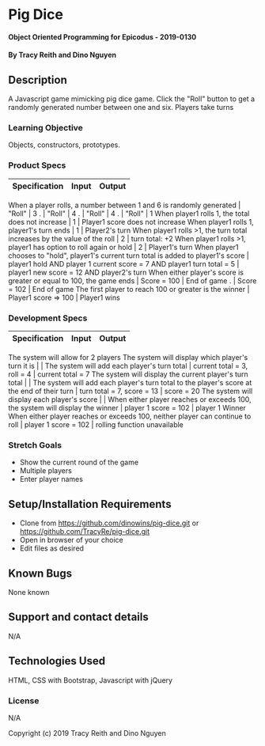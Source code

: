 # Pig Dice

#### Object Oriented Programming  for Epicodus - 2019-0130

#### By Tracy Reith  and Dino Nguyen

## Description
A Javascript game mimicking pig dice game. Click the "Roll" button to get a randomly generated number between one and six. Players take turns


### Learning Objective

Objects, constructors, prototypes.

### Product Specs

Specification | Input | Output
------------- | ----- | ------

When a player rolls, a number between 1 and 6 is randomly generated | "Roll" | 3
. | "Roll" | 4
. | "Roll" | 4
. | "Roll" | 1
When player1 rolls 1, the total does not increase  | 1 | Player1 score does not increase
When player1 rolls 1, player1's turn ends  | 1 | Player2's turn
When player1 rolls >1, the turn total increases by the value of the roll  | 2 | turn total: +2
 When player1 rolls >1,  player1 has option to roll again or hold  | 2 | Player1's turn
When player1 chooses to "hold", player1's current turn total is added to player1's score | player1 hold AND player 1 current score = 7 AND player1 turn total = 5 | player1 new score = 12 AND player2's turn
When either player's score is greater or equal to 100, the game ends | Score = 100 | End of game
. | Score = 102 | End of game
The first player to reach 100 or greater is the winner | Player1 score => 100 | Player1 wins

### Development Specs

Specification | Input | Output
------------- | ----- | ------
The system will allow for 2 players
The system will display which player's turn it is | |
The system will add each player's turn total | current total = 3, roll = 4  | current total = 7
The system will display the current player's turn total |  |
The system will add each player's turn total to the player's score at the end of their turn | turn total = 7, score = 13 | score = 20
The system will display each player's score | |
When either player reaches or exceeds 100, the system will display the winner | player 1 score = 102 | player 1 Winner
When either player reaches or exceeds 100, neither player can continue to roll | player 1 score = 102 | rolling function unavailable



### Stretch Goals

* Show the current round of the game
* Multiple players
* Enter player names

## Setup/Installation Requirements

* Clone from https://github.com/dinowins/pig-dice.git
  or https://github.com/TracyRe/pig-dice.git
* Open in browser of your choice
* Edit files as desired


## Known Bugs

None known

## Support and contact details

N/A

## Technologies Used

HTML, CSS with Bootstrap, Javascript with jQuery

### License

N/A

Copyright (c) 2019 Tracy Reith and Dino Nguyen
